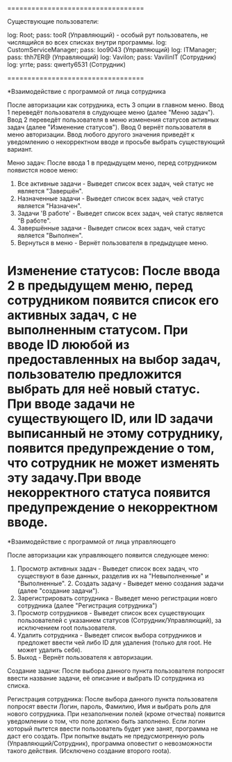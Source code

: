 ==================================

Существующие пользователи:

log: Root; pass: tooR (Управляющий) - особый рут пользователь, не числящийся во всех списках внутри программы.
log: CustomServiceManager; pass: Ioo9043 (Управляющий)
log: ITManager; pass: thh7ER@ (Управляющий)
log: Vavilon; pass: VavilinIT (Сотрудник)
log: yrrte; pass: qwerty6531 (Сотрудник)

==================================

*Взаимодействие с программой от лица сотрудника

После авторизации как сотрудника, есть 3 опции в главном меню. 
Ввод 1 переведёт пользователя в слудующее меню (далее "Меню задач").
Ввод 2 переведёт пользователя в меню изменения статусов активных задач (далее "Изменение статусов").
Ввод 0 вернёт пользователя в меню авторизации.
Ввод любого другого значения приведёт к уведомлению о некорректном вводе и просьбе выбрать существующий вариант.


Меню задач:
После ввода 1 в предыдущем меню, перед сотрудником появистся новое меню:
1. Все активные задачи - Выведет список всех задач, чей статус не является "Завершён".
2. Назначенные задачи - Выведет список всех задач, чей статус является "Назначен".
3. Задачи 'В работе' - Выведет список всех задач, чей статус является "В работе".
4. Завершённые задачи - Выведет список всех задач, чей статус является "Выполнен".
0. Вернуться в меню - Вернёт пользователя в предыдущее меню.

Изменение статусов:
После ввода 2 в предыдущем меню, перед сотрудником появится список его активных задач, с не выполненным статусом.
При вводе ID лююбой из предоставленных на выбор задач, пользователю предложится выбрать для неё новый статус. 
При вводе задачи не существующего ID, или ID задачи выписанный не этому сотруднику, появится предупреждение о том,
что сотрудник не может изменять эту задачу.При вводе некорректного статуса появится предупреждение о некорректном вводе.
==================================
*Взаимодействие с программой от лица управляющего

После авторизации как управляющего появится следующее меню:
1. Просмотр активных задач - Выведет список всех задач, что существуют в базе данных, разделив их на
"Невыполненные" и "Выполненные".                                                                                    2. Создать задачу - Выведет меню создания задачи (далее "создание задачи").
3. Зарегистрировать сотрудника - Выведет меню регистрации новго сотрудника (далее "Регистрация сотрудника")
4. Просмотр сотрудников - Выведет список всех существующих пользователей с  указанием статусов (Сотрудник/Управляющий), за исключением root пользователя.
5. Удалить сотрудника - Выведет список выбора сотрудников и предложет ввести чей либо ID для удаления (только для root. Не может удалить себя).
0. Выход   - Вернёт пользователя к авторизации.

Cоздание задачи:
После выбора данного пункта пользователя попросят ввести название задачи, её описание и выбрать ID сотрудника из списка.

Регистрация сотрудника: После выбора данного пункта пользователя попросят ввести Логин, пароль, Фамилию, Имя и выбрать роль для нового сотрудника. 
При незаполнении полей (кроме отчества) появится уведомлении о том, что поле должно быть заполнено. Если логин который пытется ввести пользователь будет уже занят, программа не даст его создать. 
При попытке выдать не предусмотренную роль (Управляющий/Сотрудник), программа оповестит о невозможности такого действия. (Исключено создание второго rootа).
